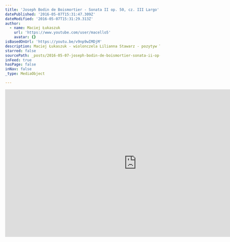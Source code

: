 ```yaml
---
title: 'Joseph Bodin de Boismortier - Sonata II op. 50, cz. III Largo'
datePublished: '2016-05-07T15:31:47.309Z'
dateModified: '2016-05-07T15:31:29.313Z'
author:
  - name: Maciej Łukaszuk
    url: 'https://www.youtube.com/user/macello5'
    avatar: {}
isBasedOnUrl: 'https://youtu.be/v9np9wIMDjM'
description: Maciej Łukaszuk - wiolonczela Lilianna Stawarz - pozytyw Tomasz Pokrzywiński - wiolonczela
starred: false
sourcePath: _posts/2016-05-07-joseph-bodin-de-boismortier-sonata-ii-op-50-cz-iii-larg.md
inFeed: true
hasPage: false
inNav: false
_type: MediaObject

---
```

<iframe src="https://cdn.embedly.com/widgets/media.html?src=https%3A%2F%2Fwww.youtube.com%2Fembed%2Fv9np9wIMDjM%3Ffeature%3Doembed&amp;url=https%3A%2F%2Fwww.youtube.com%2Fwatch%3Fv%3Dv9np9wIMDjM%26feature%3Dyoutu.be&amp;image=https%3A%2F%2Fi.ytimg.com%2Fvi%2Fv9np9wIMDjM%2Fhqdefault.jpg&amp;key=b7d04c9b404c499eba89ee7072e1c4f7&amp;type=text%2Fhtml&amp;schema=youtube" width="854" height="480" scrolling="no" frameborder="0" allowfullscreen="" style=""></iframe>